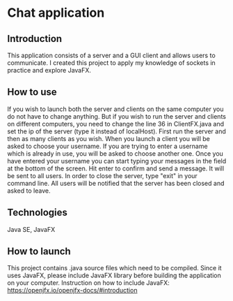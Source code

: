 # Chat application
## Introduction
This application consists of a server and a GUI client and allows users to communicate. I created this project to apply my knowledge of sockets in practice and explore JavaFX.
## How to use
If you wish to launch both the server and clients on the same computer you do not have to change anything. But if you wish to run the server and clients on different computers, you need to change the line 36 in ClientFX.java and set the ip of the server (type it instead of localHost).
First run the server and then as many clients as you wish. When you launch a client you will be asked to choose your username. If you are trying to enter a username which is already in use, you will be asked to choose another one. Once you have entered your username you can start typing your messages in the field at the bottom of the screen. Hit enter to confirm and send a message. It will be sent to all users.
In order to close the server, type "exit" in your command line. All users will be notified that the server has been closed and asked to leave.
## Technologies
Java SE, JavaFX
## How to launch
This project contains .java source files which need to be compiled. Since it uses JavaFX, please include JavaFX library before building the application on your computer. Instruction on how to include JavaFX: https://openjfx.io/openjfx-docs/#introduction
